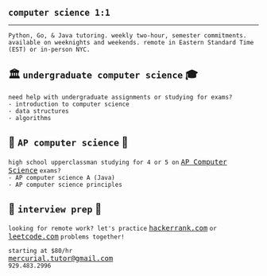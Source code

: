 <head>
    <link rel="icon" type="image/png" href="images/shooting-star.png">
</head>
<style>
h1 {
    font-size: 20px;
}
body {
    background-image: url('images/quality-watercolor.jpg');
    background-repeat: no-repeat;
    background-size: 100% 100%;
}
a { 
	font-family: Consolas,monaco,monospace; 
}
</style>

# `computer science 1:1`

---

`Python, Go, & Java tutoring. weekly two-hour, semester commitments. available on weeknights and weekends. remote in Eastern Standard Time (EST) or in-person NYC.`

## 🏛️ `undergraduate computer science` ‍🎓

`need help with undergraduate assignments or studying for exams?`  
`- introduction to computer science`  
`- data structures`  
`- algorithms`

## 🏫 `AP computer science` 🏡

`high school upperclassman studying for 4 or 5 on` [AP Computer Science](https://apcentral.collegeboard.org/courses/ap-computer-science-a/exam) `exams?`  
`- AP computer science A (Java)`  
`- AP computer science principles`

## ‍💼 `interview prep` 🧙

`looking for remote work? let's practice` [hackerrank.com](https://www.hackerrank.com) `or` [leetcode.com](https://leetcode.com) `problems together!`

`starting at $80/hr`  
<mercurial.tutor@gmail.com>  
`929.483.2996`
